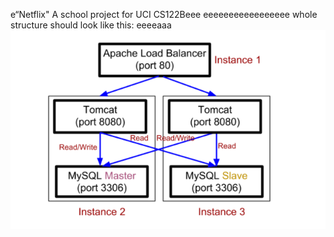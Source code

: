 e“Netflix"
A school project for UCI CS122Beee
eeeeeeeeeeeeeeeee
whole structure should look like this:
eeeeaaa
![image](https://github.com/cxk123/-Netflix-CS122B/blob/master/images/struture.PNG)
